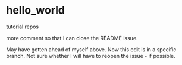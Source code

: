 hello_world
===========

tutorial repos



more comment so that I can close the README issue.


May have gotten ahead of myself above. Now this edit is in a specific branch. Not sure whether I will have to reopen the issue - if possible.
